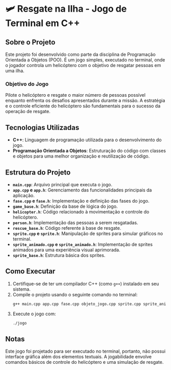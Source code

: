 # 🛩️ Resgate na Ilha - Jogo de Terminal em C++

##  Sobre o Projeto
Este projeto foi desenvolvido como parte da disciplina de Programação Orientada a Objetos (POO). É um jogo simples, executado no terminal, onde o jogador controla um helicóptero com o objetivo de resgatar pessoas em uma ilha.

###  Objetivo do Jogo
Pilote o helicóptero e resgate o maior número de pessoas possível enquanto enfrenta os desafios apresentados durante a missão. A estratégia e o controle eficiente do helicóptero são fundamentais para o sucesso da operação de resgate.

##  Tecnologias Utilizadas
- **C++**: Linguagem de programação utilizada para o desenvolvimento do jogo.
- **Programação Orientada a Objetos**: Estruturação do código com classes e objetos para uma melhor organização e reutilização de código.

##  Estrutura do Projeto
- **`main.cpp`**: Arquivo principal que executa o jogo.
- **`app.cpp` e `app.h`**: Gerenciamento das funcionalidades principais da aplicação.
- **`fase.cpp` e `fase.h`**: Implementação e definição das fases do jogo.
- **`game_base.h`**: Definição da base de lógica do jogo.
- **`helicopter.h`**: Código relacionado à movimentação e controle do helicóptero.
- **`person.h`**: Implementação das pessoas a serem resgatadas.
- **`rescue_base.h`**: Código referente à base de resgate.
- **`sprite.cpp` e `sprite.h`**: Manipulação de sprites para simular gráficos no terminal.
- **`sprite_animado.cpp` e `sprite_animado.h`**: Implementação de sprites animados para uma experiência visual aprimorada.
- **`sprite_base.h`**: Estrutura básica dos sprites.

##  Como Executar
1. Certifique-se de ter um compilador C++ (como `g++`) instalado em seu sistema.
2. Compile o projeto usando o seguinte comando no terminal:
   ```bash
   g++ main.cpp app.cpp fase.cpp objeto_jogo.cpp sprite.cpp sprite_animado.cpp -o jogo
   ```
3. Execute o jogo com:
   ```bash
   ./jogo
   ```

##  Notas
Este jogo foi projetado para ser executado no terminal, portanto, não possui interface gráfica além dos elementos textuais. A jogabilidade envolve comandos básicos de controle do helicóptero e uma simulação de resgate.
